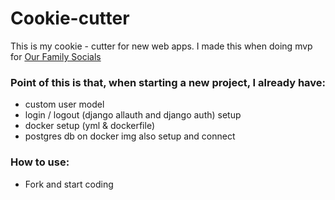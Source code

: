 # Cookie-cutter
This is my cookie - cutter for new web apps. 
I made this when doing mvp for [Our Family Socials](https://github.com/jpwilson/OurFamilySocials)

### Point of this is that, when starting a new project, I already have: 
- custom user model
- login / logout (django allauth and django auth) setup 
- docker setup (yml & dockerfile) 
- postgres db on docker img also setup and connect 

### How to use:
- Fork and start coding 
